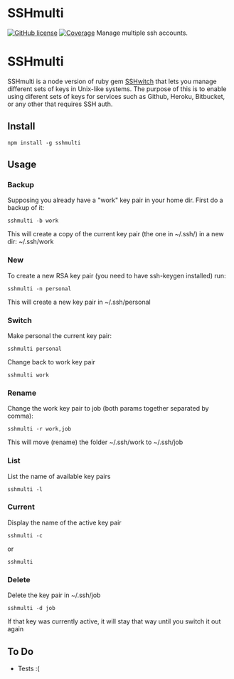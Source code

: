 # SSHmulti
[![GitHub license](https://img.shields.io/github/license/nasiruddinml/sshmulti)](https://github.com/nasiruddinml/sshmulti/blob/master/LICENSE) [![Coverage](https://sonarcloud.io/api/project_badges/measure?project=nasiruddinml_sshmulti&metric=coverage)](https://sonarcloud.io/summary/new_code?id=nasiruddinml_sshmulti)
Manage multiple ssh accounts.

SSHmulti
==========

SSHmulti is a node version of ruby gem [SSHwitch](https://github.com/agush22/sshwitch) that lets you manage different sets of keys in Unix-like systems.
The purpose of this is to enable using diferent sets of keys for services such as Github, Heroku, Bitbucket, or any other that requires SSH auth.

Install
-------

    npm install -g sshmulti

Usage
-----

### Backup


Supposing you already have a "work" key pair in your home dir.
First do a backup of it:

    sshmulti -b work

This will create a copy of the current key pair (the one in ~/.ssh/) in a new dir:  ~/.ssh/work

### New


To create a new RSA key pair (you need to have ssh-keygen installed) run:

    sshmulti -n personal

This will create a new key pair in ~/.ssh/personal

### Switch


Make personal the current key pair:

    sshmulti personal

Change back to work key pair

    sshmulti work

### Rename

Change the work key pair to job (both params together separated by comma):

    sshmulti -r work,job

This will move (rename) the folder ~/.ssh/work to ~/.ssh/job

### List

List the name of available key pairs

    sshmulti -l

### Current

Display the name of the active key pair

    sshmulti -c
or

    sshmulti

### Delete

Delete the key pair in ~/.ssh/job

    sshmulti -d job

If that key was currently active, it will stay that way until you switch it out again


To Do
-----

* Tests :(
